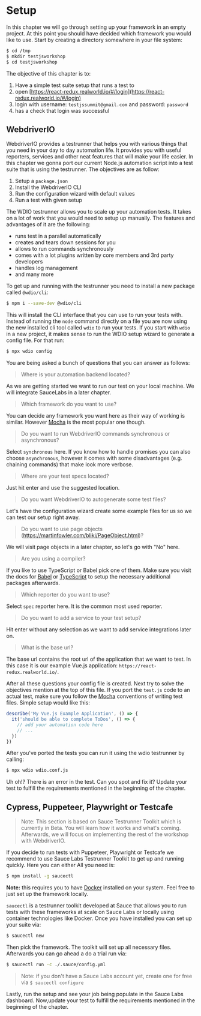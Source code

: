# Setup

In this chapter we will go through setting up your framework in an empty project. At this point you should have decided which framework you would like to use. Start by creating a directory somewhere in your file system:

```bash
$ cd /tmp
$ mkdir testjsworkshop
$ cd testjsworkshop
```

The objective of this chapter is to:

1. Have a simple test suite setup that runs a test to
1. open [https://react-redux.realworld.io/#/login](https://react-redux.realworld.io/#/login)
1. login with username: `testjssummit@gmail.com` and password: `password`
1. has a check that login was successful

## WebdriverIO

WebdriverIO provides a testrunner that helps you with various things that you need in your day to day automation life. It provides you with useful reporters, services and other neat features that will make your life easier. In this chapter we gonna port our current Node.js automation script into a test suite that is using the testrunner. The objectives are as follow:

1. Setup a `package.json`
1. Install the WebdriverIO CLI
1. Run the configuration wizard with default values
1. Run a test with given setup

The WDIO testrunner allows you to scale up your automation tests. It takes on a lot of work that you would need to setup up manually. The features and advantages of it are the following:

- runs test in a parallel automatically
- creates and tears down sessions for you
- allows to run commands synchronously
- comes with a lot plugins written by core members and 3rd party developers
- handles log management
- and many more

To get up and running with the testrunner you need to install a new package called `@wdio/cli`:

```sh
$ npm i --save-dev @wdio/cli
```

This will install the CLI interface that you can use to run your tests with. Instead of running the `node` command directly on a file you are now using the new installed cli tool called `wdio` to run your tests. If you start with `wdio` in a new project, it makes sense to run the WDIO setup wizard to generate a config file. For that run:

```sh
$ npx wdio config
```

You are being asked a bunch of questions that you can answer as follows:

> Where is your automation backend located?

As we are getting started we want to run our test on your local machine. We will integrate SauceLabs in a later chapter.

> Which framework do you want to use?

You can decide any framework you want here as their way of working is similar. However [Mocha](https://mochajs.org/) is the most popular one though.

> Do you want to run WebdriverIO commands synchronous or asynchronous?

Select `synchronous` here. If you know how to handle promises you can also choose `asynchronous`, however it comes with some disadvantages (e.g. chaining commands) that make look more verbose.

> Where are your test specs located?

Just hit enter and use the suggested location.

> Do you want WebdriverIO to autogenerate some test files?

Let's have the configuration wizard create some example files for us so we can test our setup right away.

> Do you want to use page objects (https://martinfowler.com/bliki/PageObject.html)?

We will visit page objects in a later chapter, so let's go with "No" here.

> Are you using a compiler?

If you like to use TypeScript or Babel pick one of them. Make sure you visit the docs for [Babel](https://webdriver.io/docs/babel.html) or [TypeScript](https://webdriver.io/docs/typescript.html) to setup the necessary additional packages afterwards.

> Which reporter do you want to use?

Select `spec` reporter here. It is the common most used reporter.

> Do you want to add a service to your test setup?

Hit enter without any selection as we want to add service integrations later on.

> What is the base url?

The base url contains the root url of the application that we want to test. In this case it is our example Vue.js application: `https://react-redux.realworld.io/`.

After all these questions your config file is created. Next try to solve the objectives mention at the top of this file. If you port the `test.js` code to an actual test, make sure you follow the [Mocha](https://mochajs.org/) conventions of writing test files. Simple setup would like this:

```js
describe('My Vue.js Example Application', () => {
  it('should be able to complete ToDos', () => {
    // add your automation code here
    // ...
  })
})
```

After you've ported the tests you can run it using the wdio testrunner by calling:

```sh
$ npx wdio wdio.conf.js
```

Uh oh!? There is an error in the test. Can you spot and fix it? Update your test to fulfill the requirements mentioned in the beginning of the chapter.

## Cypress, Puppeteer, Playwright or Testcafe

> Note: This section is based on Sauce Testrunner Toolkit which is currently in Beta. You will learn how it works and what's coming. Afterwards, we will focus on implementing the rest of the workshop with WebdriverIO.

If you decide to run tests with Puppeteer, Playwright or Testcafe we recommend to use Sauce Labs Testrunner Toolkit to get up and running quickly. Here you can either All you need is:

```bash
$ npm install -g saucectl
```

__Note:__ this requires you to have [Docker](https://www.docker.com/) installed on your system. Feel free to just set up the framework locally.

`saucectl` is a testrunner toolkit developed at Sauce that allows you to run tests with these frameworks at scale on Sauce Labs or locally using container technologies like Docker. Once you have installed you can set up your suite via:

```bash
$ saucectl new
```

Then pick the framework. The toolkit will set up all necessary files. Afterwards you can go ahead a do a trial run via:

```bash
$ saucectl run -c ./.sauce/config.yml
```

> Note: if you don't have a Sauce Labs account yet, create one for free via `$ saucectl configure`

Lastly, run the setup and see your job being populate in the Sauce Labs dashboard. Now,update your test to fulfill the requirements mentioned in the beginning of the chapter.
